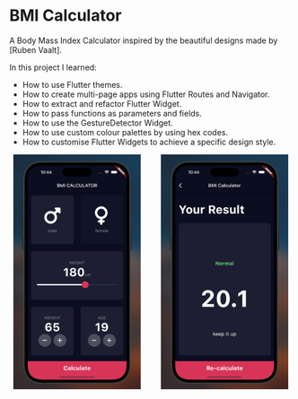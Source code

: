 # BMI Calculator

A Body Mass Index Calculator inspired by the beautiful designs made by [Ruben Vaalt].  

In this project I learned:  
- How to use Flutter themes. 
- How to create multi-page apps using Flutter Routes and Navigator.
- How to extract and refactor Flutter Widget. 
- How to pass functions as parameters and fields.
- How to use the GestureDetector Widget.
- How to use custom colour palettes by using hex codes.
- How to customise Flutter Widgets to achieve a specific design style.


<p align="center">
  <img alt="Light" src="dem02.png" width="45%">
&nbsp; &nbsp; &nbsp; &nbsp;
  <img alt="Dark" src="demo3.png" width="45%">
</p>
